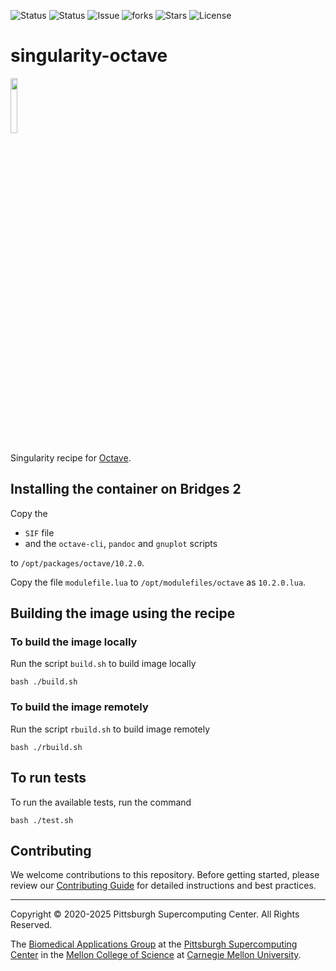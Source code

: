 ![Status](https://github.com/pscedu/singularity-octave/actions/workflows/main.yml/badge.svg)
![Status](https://github.com/pscedu/singularity-octave/actions/workflows/pretty.yml/badge.svg)
![Issue](https://img.shields.io/github/issues/pscedu/singularity-octave)
![forks](https://img.shields.io/github/forks/pscedu/singularity-octave)
![Stars](https://img.shields.io/github/stars/pscedu/singularity-octave)
![License](https://img.shields.io/github/license/pscedu/singularity-octave)

# singularity-octave
<img src="https://upload.wikimedia.org/wikipedia/commons/thumb/6/6a/Gnu-octave-logo.svg/1920px-Gnu-octave-logo.svg.png" width="15%">

Singularity recipe for [Octave](https://www.gnu.org/software/octave/).

## Installing the container on Bridges 2
Copy the

* `SIF` file
* and the `octave-cli`, `pandoc` and `gnuplot` scripts

to `/opt/packages/octave/10.2.0`.

Copy the file `modulefile.lua` to `/opt/modulefiles/octave` as `10.2.0.lua`.

## Building the image using the recipe

### To build the image locally
Run the script `build.sh` to build image locally

```
bash ./build.sh
````

### To build the image remotely
Run the script `rbuild.sh` to build image remotely

```
bash ./rbuild.sh
```

## To run tests
To run the available tests, run the command

```
bash ./test.sh
```
## Contributing
We welcome contributions to this repository. Before getting started, please review our [Contributing Guide](https://raw.githubusercontent.com/pscedu/singularity-report/refs/heads/main/CONTRIBUTING.md) for detailed instructions and best practices.

---
Copyright © 2020-2025 Pittsburgh Supercomputing Center. All Rights Reserved.

The [Biomedical Applications Group](https://www.psc.edu/biomedical-applications/) at the [Pittsburgh Supercomputing Center](http://www.psc.edu) in the [Mellon College of Science](https://www.cmu.edu/mcs/) at [Carnegie Mellon University](http://www.cmu.edu).
